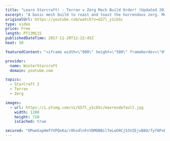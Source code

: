 ```yaml
---
title: "Learn Starcraft! - Terran v Zerg Mech Build Order! (Updated 2018)"
excerpt: "A basic mech build to roast and toast the horrendous zerg. Meant for lower level players looking for some direction! -- Watch live at https://www.twitch.tv/wintergaming"
originalUrl: https://youtube.com/watch?v=GS7l_y1cbSc
type: video
price: Free
length: PT13M11S
publishedDateTime: 2017-11-20T12:22:45Z
heat: 50

featuredContent: "<iframe width=\"800\" height=\"500\" frameborder=\"0\" src=\"https://www.youtube.com/embed/GS7l_y1cbSc\" allow=\"accelerometer; autoplay; encrypted-media; gyroscope; picture-in-picture\" allowfullscreen></iframe>"

provider:
  name: WinterStarcraft
  domain: youtube.com

topics:
  - StarCraft 2
  - Terran
  - Zerg

images:
  - url: https://i.ytimg.com/vi/GS7l_y1cbSc/maxresdefault.jpg
    width: 1280
    height: 720
    isCached: true

secured: "OPweGxpHmfYVPQxKa/rOhsdlnFnYDMDBBilTeLeO9Cj53VZEjvB8O/fyf8PvbxwdwVMsBirOtcMN1JgXwfz59IHyLX0tAagnS2kUYdVaoHt6IneQoyoNXr1Yu2OjB9lCgutG6iuzFv04Wje6ETcUHJDPhWA8MAE7sirdAQxSbzCoFS9OUzXD9HKnetJ0TyUhRrC2xxT9Ma1B1+9ow1v2FwQi6qWDbe/MkrcZP31FbtB2PbsFR5JaOm34D5DJZ7dM990EV1oeT57hRqCKzCo6mm3E//I56R7gipmPFGYG79MuQrP7kbBUomZjfoIVOcIOXQW7S5sKoZ8fWbjLfnueWDvOXulcnoJqUf721+IIcFtVLE4dzehVf+08uruLio5Xzan/tz8c0atmkELW4y6PjNY+P4AhpPMJVKkx8Uf440Y=;AOoFhd/rLHETJyvp5dFM0w=="
---
```


